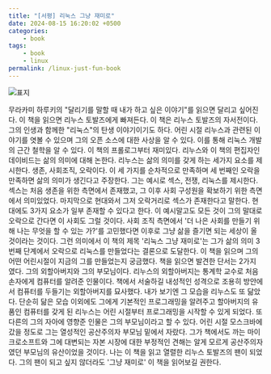 ```yaml
---
title: "[서평] 리눅스 그냥 재미로"
date: 2024-08-15 16:20:02 +0500
categories:
    - book
tags:
    - book
	- linux
permalink: /linux-just-fun-book
---
```



![표지](https://image.yes24.com/goods/197293/XL)

무라카미 하루키의 "달리기를 말할 때 내가 하고 싶은 이야기"를 읽으면 달리고 싶어진다. 이 책을 읽으면 리누스 토발즈에게 빠져든다. 
이 책은 리누스 토발즈의 자서전이다. 그의 인생과 함께한 "리눅스"의 탄생 이야기이기도 하다. 어린 시절 리누스과 관련된 이야기를 엿볼 수 있으며 그의 오픈 소스에 대한 사상을 알 수 있다. 이를 통해 리눅스 개발의 근간 철학을 알 수 있다. 
이 책의 프롤로그부터 재미있다. 리누스와 이 책의 편집자인 데이비드는 삶의 의미에 대해 논한다. 리누스는 삶의 의미를 갖게 하는 세가지 요소를 제시한다. 생존, 사회조직, 오락이다. 이 세 가지를 순차적으로 만족하며 세 번째인 오락을 만족하면 삶의 의미가 생긴다고 주장한다. 그는 예시로 섹스, 전쟁, 리눅스를 제시한다. 섹스는 처음 생존을 위한 측면에서 존재했고, 그 이후 사회 구성원을 확보하기 위한 측면에서 의미있었다. 마지막으로 현대와서 그저 오락거리로 섹스가 존재한다고 말한다. 현대에도 3가지 요소가 일부 존재할 수 있다고 한다. 이 예시말고도 모든 것이 그의 말대로 오락으로 간다면 이 사회도 그럴 것이다. 사회 조직 측면에서 '더 나은 사회를 만들기 위해 나는 무엇을 할 수 있는 가?'를 고민했다면 이후로 그냥 삶을 즐기면 되는 세상이 올 것이라는 것이다. 그런 의미에서 이 책의 제목 '리눅스 그냥 재미로'는 그가 삶의 의미 3번째 단계에서 오락으로 리눅스를 만들었다는 결론으로 도달한다. 
이 책을 읽으며 그의 어떤 어린시절이 지금의 그를 만들었는지 궁금했다. 책을 읽으면 발견한 단서는 2가지 였다. 그의 외할아버지와 그의 부모님이다. 리누스의 외할아버지는 통계학 교수로 처음 손자에게 컴퓨터를 알려준 인물이다. 책에서 서술하길 내성적인 성격으로 조용히 방안에서 컴퓨터를 두들기는 외할아버지를 묘사했다. 내가 보기엔 그 모습을 리누스도 또 닮았다. 단순히 닮은 모습 이외에도 그에게 기본적인 프로그래밍을 알려주고 할아버지의 유품인 컴퓨터를 갖게 된 리누스는 어린 시절부터 프로그래밍을 시작할 수 있게 되었다. 또 다른의 그의 자아에 영향준 인물은 그의 부모님이라고 할 수 있다. 어린 시절 모스크바에 갔을 정도로 그는 열성적인 공산주의자 부모님 밑에서 자랐다. 그가 책에서도 까는 마이크로소프트와 그에 대변되는 자본 시장에 대한 부정적인 견해는 알게 모르게 공산주의자 였던 부모님의 유산이었을 것이다. 
나는 이 책을 읽고 열렬한 리누스 토발즈의 팬이 되었다. 그의 팬이 되고 싶지 않더라도 '그냥 재미로' 이 책을 읽어보길 권한다.